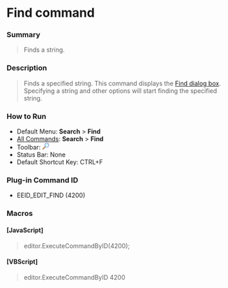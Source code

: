 # Find command

### Summary

> Finds a string.

### Description

> Finds a specified string. This command displays the
> [Find dialog box](../../dlg/find/index). Specifying a string
> and other options will start finding the specified string.

### How to Run

- Default Menu: **Search** \> **Find**
- [All Commands](../tools/all_commands): **Search**
\> **Find**
- Toolbar: ![](../../images/editfind.gif)
- Status Bar: None
- Default Shortcut Key: CTRL+F

### Plug-in Command ID

- EEID\_EDIT\_FIND (4200)

### Macros

#### \[JavaScript\]

> editor.ExecuteCommandByID(4200);

#### \[VBScript\]

> editor.ExecuteCommandByID 4200

